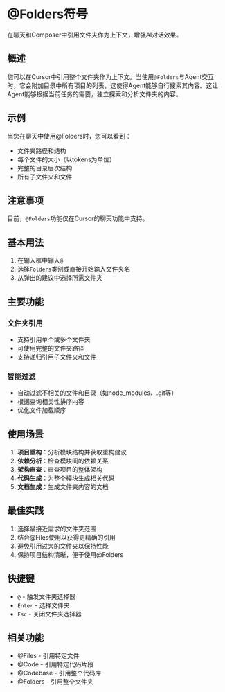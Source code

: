 # @Folders符号

在聊天和Composer中引用文件夹作为上下文，增强AI对话效果。

## 概述

您可以在Cursor中引用整个文件夹作为上下文。当使用`@Folders`与Agent交互时，它会附加目录中所有项目的列表，这使得Agent能够自行搜索其内容。这让Agent能够根据当前任务的需要，独立探索和分析文件夹的内容。

## 示例

当您在聊天中使用@Folders时，您可以看到：
- 文件夹路径和结构
- 每个文件的大小（以tokens为单位）
- 完整的目录层次结构
- 所有子文件夹和文件

## 注意事项

目前，`@Folders`功能仅在Cursor的聊天功能中支持。

## 基本用法

1. 在输入框中输入`@`
2. 选择`Folders`类别或直接开始输入文件夹名
3. 从弹出的建议中选择所需文件夹

## 主要功能

### 文件夹引用
- 支持引用单个或多个文件夹
- 可使用完整的文件夹路径
- 支持递归引用子文件夹和文件

### 智能过滤
- 自动过滤不相关的文件和目录（如node_modules、.git等）
- 根据查询相关性排序内容
- 优化文件加载顺序

## 使用场景

1. **项目重构**：分析模块结构并获取重构建议
2. **依赖分析**：检查模块间的依赖关系
3. **架构审查**：审查项目的整体架构
4. **代码生成**：为整个模块生成相关代码
5. **文档生成**：生成文件夹内容的文档

## 最佳实践

1. 选择最接近需求的文件夹范围
2. 结合@Files使用以获得更精确的引用
3. 避免引用过大的文件夹以保持性能
4. 保持项目结构清晰，便于使用@Folders

## 快捷键

- `@` - 触发文件夹选择器
- `Enter` - 选择文件夹
- `Esc` - 关闭文件夹选择器

## 相关功能

- @Files - 引用特定文件
- @Code - 引用特定代码片段
- @Codebase - 引用整个代码库
- @Folders - 引用整个文件夹 